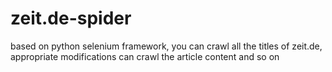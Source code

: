 # zeit.de-spider
based on python selenium framework, you can crawl all the titles of zeit.de, appropriate modifications can crawl the article content and so on
